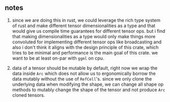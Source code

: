 ## notes

1. since we are doing this in rust, we could leverage the rich type system of
   rust and make different tensor dimensionalities as a type and that would
   give us compile time guarantees for different tensor ops. but i find that
   making dimensionalities as a type would only make things more convoluted for
   implementing different tensor ops like broadcasting and also i don't think
   it aligns with the design principle of this crate, which tries to be minimal
   and performance is the main goal of this crate. we want to be at least
   on-par with `ggml` on cpu.

2. data of a tensor should be mutable by default, right now we wrap the data
   inside `Arc` which does not allow us to ergonomically borrow the data
   mutably without the use of `RefCell`'s. since we only clone the underlying
   data when modifying the shape, we can change all shape op methods to mutably
   change the shape of the tensor and not produce `Arc` cloned tensors.
